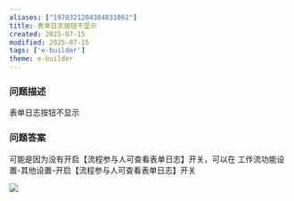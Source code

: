 ```yaml
---
aliases: ["1970321204384831062"]
title: 表单日志按钮不显示
created: 2025-07-15
modified: 2025-07-15
tags: ['e-builder']
theme: e-builder
---
```


### 问题描述

表单日志按钮不显示

### 问题答案

可能是因为没有开启【流程参与人可查看表单日志】开关，可以在 工作流功能设置-其他设置-开启【流程参与人可查看表单日志】开关

![](7529b13153c916b3edeaa93bd15a3688.jpg)